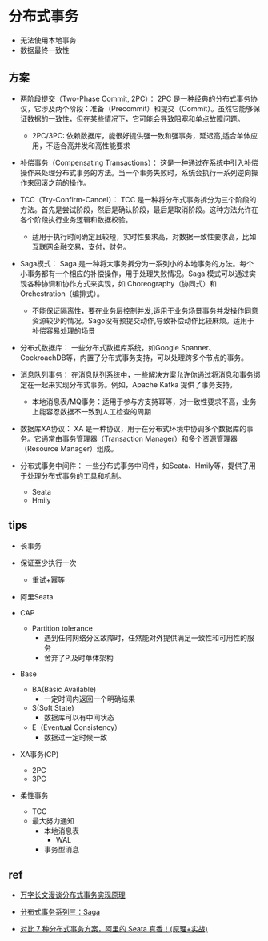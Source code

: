 #  分布式事务
+ 无法使用本地事务
+ 数据最终一致性

## 方案
+ 两阶段提交（Two-Phase Commit, 2PC）： 2PC 是一种经典的分布式事务协议，它涉及两个阶段：准备（Precommit）和提交（Commit）。虽然它能够保证数据的一致性，但在某些情况下，它可能会导致阻塞和单点故障问题。
    + 2PC/3PC: 依赖数据库，能很好提供强一致和强事务，延迟高,适合单体应用，不适合高并发和高性能要求

+ 补偿事务（Compensating Transactions）： 这是一种通过在系统中引入补偿操作来处理分布式事务的方法。当一个事务失败时，系统会执行一系列逆向操作来回滚之前的操作。

+ TCC（Try-Confirm-Cancel）： TCC 是一种将分布式事务拆分为三个阶段的方法。首先是尝试阶段，然后是确认阶段，最后是取消阶段。这种方法允许在各个阶段执行业务逻辑和数据校验。
    + 适用于执行时间确定且较短，实时性要求高，对数据一致性要求高，比如互联网金融交易，支付，财务。

+ Saga模式： Saga 是一种将大事务拆分为一系列小的本地事务的方法。每个小事务都有一个相应的补偿操作，用于处理失败情况。Saga 模式可以通过实现各种协调和协作方式来实现，如 Choreography（协同式）和 Orchestration（编排式）。
    + 不能保证隔离性，要在业务层控制并发,适用于业务场景事务并发操作同意资源较少的情况。Sago没有预提交动作,导致补偿动作比较麻烦。适用于补偿容易处理的场景

+ 分布式数据库： 一些分布式数据库系统，如Google Spanner、CockroachDB等，内置了分布式事务支持，可以处理跨多个节点的事务。

+ 消息队列事务： 在消息队列系统中，一些解决方案允许你通过将消息和事务绑定在一起来实现分布式事务。例如，Apache Kafka 提供了事务支持。
    + 本地消息表/MQ事务：适用于参与方支持幂等，对一致性要求不高，业务上能容忍数据不一致到人工检查的周期

+ 数据库XA协议： XA 是一种协议，用于在分布式环境中协调多个数据库的事务。它通常由事务管理器（Transaction Manager）和多个资源管理器（Resource Manager）组成。

+ 分布式事务中间件： 一些分布式事务中间件，如Seata、Hmily等，提供了用于处理分布式事务的工具和机制。
    + Seata
    + Hmily



## tips
+ 长事务

+ 保证至少执行一次
    + 重试+幂等

+ 阿里Seata

+ CAP
    + Partition tolerance
        + 遇到任何网络分区故障时，任然能对外提供满足一致性和可用性的服务
        + 舍弃了P,及时单体架构

+ Base
    + BA(Basic Available)
        + 一定时间内返回一个明确结果
    + S(Soft State)
        + 数据库可以有中间状态
    + E（Eventual Consistency）
        + 数据过一定时候一致

+ XA事务(CP)
    + 2PC
    + 3PC

+ 柔性事务
    + TCC
    + 最大努力通知
        + 本地消息表
            + WAL
        + 事务型消息

## ref
+ [万字长文漫谈分布式事务实现原理](https://zhuanlan.zhihu.com/p/648556608)
+ [分布式事务系列三：Saga](https://zhuanlan.zhihu.com/p/95852045)

+ [对比 7 种分布式事务方案，阿里的 Seata 真香！(原理+实战)](https://cloud.tencent.com/developer/article/1975104)